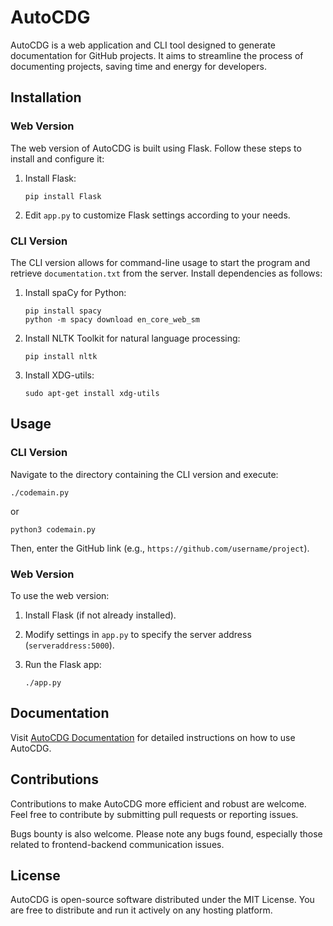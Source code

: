 # AutoCDG

AutoCDG is a web application and CLI tool designed to generate documentation for GitHub projects. It aims to streamline the process of documenting projects, saving time and energy for developers.

## Installation

### Web Version

The web version of AutoCDG is built using Flask. Follow these steps to install and configure it:

1. Install Flask:

   ```
   pip install Flask
   ```

2. Edit `app.py` to customize Flask settings according to your needs.

### CLI Version

The CLI version allows for command-line usage to start the program and retrieve `documentation.txt` from the server. Install dependencies as follows:

1. Install spaCy for Python:

   ```
   pip install spacy
   python -m spacy download en_core_web_sm
   ```

2. Install NLTK Toolkit for natural language processing:

   ```
   pip install nltk
   ```

3. Install XDG-utils:

   ```
   sudo apt-get install xdg-utils
   ```

## Usage

### CLI Version

Navigate to the directory containing the CLI version and execute:

```
./codemain.py
```
or
```
python3 codemain.py
```

Then, enter the GitHub link (e.g., `https://github.com/username/project`).

### Web Version

To use the web version:

1. Install Flask (if not already installed).

2. Modify settings in `app.py` to specify the server address (`serveraddress:5000`).

3. Run the Flask app:

   ```
   ./app.py
   ```

## Documentation

Visit [AutoCDG Documentation](https://autocdg.webflow.io/) for detailed instructions on how to use AutoCDG.

## Contributions

Contributions to make AutoCDG more efficient and robust are welcome. Feel free to contribute by submitting pull requests or reporting issues.

Bugs bounty is also welcome. Please note any bugs found, especially those related to frontend-backend communication issues.

## License

AutoCDG is open-source software distributed under the MIT License. You are free to distribute and run it actively on any hosting platform.
